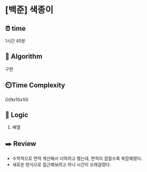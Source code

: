 # [백준] 색종이

## ⏰  **time**

1시간 45분

## :pushpin: **Algorithm**

구현

## ⏲️**Time Complexity**

$O(Nx10x10)$

## :round_pushpin: **Logic**
1. 배열

## :black_nib: **Review**
- 수학적으로 면적 계산해서 더하려고 했는데, 면적이 겹칠수록 복잡해졌다.
- 새로운 방식으로 접근해보려고 하니 시간이 오래걸렸다.

